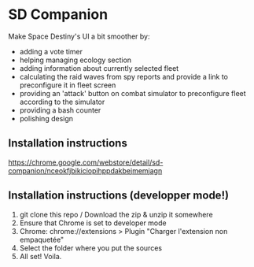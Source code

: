 # SD Companion

Make Space Destiny's UI a bit smoother by:

- adding a vote timer
- helping managing ecology section
- adding information about currently selected fleet
- calculating the raid waves from spy reports and provide a link to preconfigure it in fleet screen
- providing an 'attack' button on combat simulator to preconfigure fleet according to the simulator
- providing a bash counter
- polishing design

## Installation instructions

https://chrome.google.com/webstore/detail/sd-companion/nceokfjbikiciopihppdakbejmemjagn

## Installation instructions (developper mode!)

1. git clone this repo / Download the zip & unzip it somewhere
2. Ensure that Chrome is set to developer mode
3. Chrome: chrome://extensions > Plugin "Charger l'extension non empaquetée"
4. Select the folder where you put the sources
5. All set! Voila.

